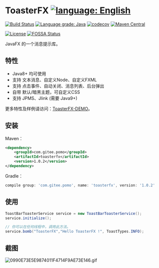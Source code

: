 # ToasterFX [![language: English](https://img.shields.io/badge/-English-blue?style=social&logo=markdown)](README_en.md)

[![Build Status](https://travis-ci.com/Mr-Po/toasterfx.svg?branch=master)](https://travis-ci.com/Mr-Po/toasterfx)
[![Language grade: Java](https://img.shields.io/lgtm/grade/java/github/Mr-Po/toasterfx?logo=lgtm&logoWidth=18)](https://lgtm.com/projects/g/Mr-Po/toasterfx/context:java)
[![codecov](https://codecov.io/gh/Mr-Po/toasterfx/branch/master/graph/badge.svg)](https://codecov.io/gh/Mr-Po/toasterfx)
[![Maven Central](https://img.shields.io/maven-central/v/com.gitee.pomo/toasterfx)](https://search.maven.org/#search|ga|1|com.gitee.pomo.toasterfx)

[![License](https://img.shields.io/github/license/Mr-Po/toasterfx?color=blue)](LICENSE)
[![FOSSA Status](https://app.fossa.com/api/projects/git%2Bgithub.com%2FMr-Po%2Ftoasterfx.svg?type=shield)](https://app.fossa.com/projects/git%2Bgithub.com%2FMr-Po%2Ftoasterfx?ref=badge_shield)

JavaFX 的一个消息提示库。

## 特性
* Java8+ 均可使用
* 支持 文本消息、自定义Node、自定义FXML
* 支持 点击事件、自动关闭、消息列表、后台弹出
* 自带 默认/暗黑主题，可自定义CSS
* 支持 JPMS、Jlink (需要 Java9+)

更多特性及样例请访问：[ToasterFX-DEMO](../../../toasterfx-demo)。

## 安装

Maven：
```xml
<dependency>
    <groupId>com.gitee.pomo</groupId>
    <artifactId>toasterfx</artifactId>
    <version>1.0.2</version>
</dependency>
```

Gradle：
```groovy
compile group: 'com.gitee.pomo', name: 'toasterfx', version: '1.0.2'
```

## 使用
```java
ToastBarToasterService service = new ToastBarToasterService();
service.initialize();

// 你可以在任何线程中，调用此方法。
service.bomb("ToasterFX","Hello ToasterFX !", ToastTypes.INFO);
```

## 截图
![0990E73E5E9874011F4714F9AE73E146.gif](https://i.loli.net/2020/09/28/RPShGny2mKedi5r.gif)